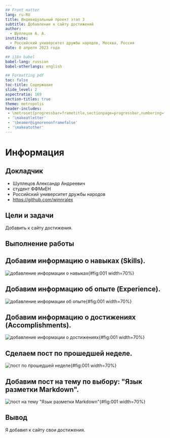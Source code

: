```yaml
---
## Front matter
lang: ru-RU
title: Индивидуальный проект этап 3
subtitle: Добавление к сайту достижений
author:
  - Шуплецов А. А.
institute:
  - Российский университет дружбы народов, Москва, Россия
date: 8 апреля 2023 года

## i18n babel
babel-lang: russian
babel-otherlangs: english

## Formatting pdf
toc: false
toc-title: Содержание
slide_level: 2
aspectratio: 169
section-titles: true
theme: metropolis
header-includes:
 - \metroset{progressbar=frametitle,sectionpage=progressbar,numbering=fraction}
 - '\makeatletter'
 - '\beamer@ignorenonframefalse'
 - '\makeatother'
---
```


# Информация

## Докладчик

  * Шуплецов Александр Андреевич
  * студент ФФМиЕН
  * Российский университет дружбы народов
  * https://github.com/winnralex

## Цели и задачи

Добавить к сайту достижения.


## Выполнение работы

## Добавим информацию о навыках (Skills).

![добавление информации о навыках](image/1.png){#fig:001 width=70%}

## Добавим информацию об опыте (Experience).

![добавление информации об опыте](image/2.png){#fig:001 width=70%}

## Добавим информацию о достижениях (Accomplishments).

![добавление информации о достижениях](image/3.png){#fig:001 width=70%}

## Сделаем пост по прошедшей неделе.

![пост по прошедшей неделе](image/4.png){#fig:001 width=70%}

## Добавим пост на тему по выбору: "Язык разметки Markdown".

![пост на тему "Язык разметки Markdown"](image/5.png){#fig:001 width=70%}

## Вывод

Я добавил к сайту свои достижения.

